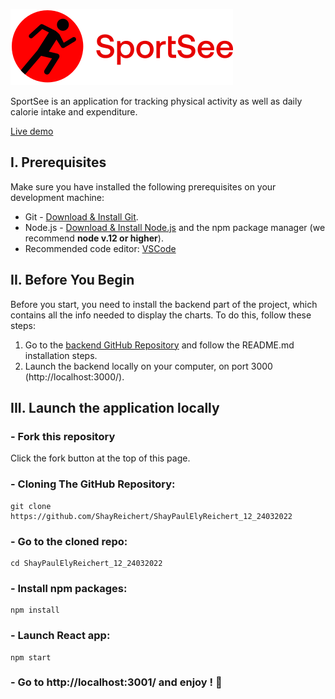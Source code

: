 [![SportSee Logo](https://raw.githubusercontent.com/ShayReichert/ShayPaulElyReichert_12_24032022/572ea7c8419383ad283020af9d8cfd8229f2f379/src/assets/logo.svg)](https://github.com/ShayReichert/ShayPaulElyReichert_12_24032022)

SportSee is an application for tracking physical activity as well as daily calorie intake and expenditure.

[Live demo](#)

## I. Prerequisites
Make sure you have installed the following prerequisites on your development machine:
* Git - [Download & Install Git](https://git-scm.com/downloads).
* Node.js - [Download & Install Node.js](https://nodejs.org/en/download/) and the npm package manager (we recommend **node v.12 or higher**).
* Recommended code editor: [VSCode](https://code.visualstudio.com/)


## II. Before You Begin
Before you start, you need to install the backend part of the project, which contains all the info needed to display the charts. 
To do this, follow these steps:

1. Go to the [backend GitHub Repository](https://github.com/OpenClassrooms-Student-Center/P9-front-end-dashboard) and follow the README.md installation steps.
2. Launch the backend locally on your computer, on port 3000 (http://localhost:3000/).


## III. Launch the application locally

### - Fork this repository

Click the fork button at the top of this page.

### - Cloning The GitHub Repository:

```
git clone https://github.com/ShayReichert/ShayPaulElyReichert_12_24032022
```

### - Go to the cloned repo:
```
cd ShayPaulElyReichert_12_24032022
```

### - Install npm packages:
```
npm install
```

### - Launch React app:
```
npm start
```

### - Go to http://localhost:3001/ and enjoy ! :partying_face: